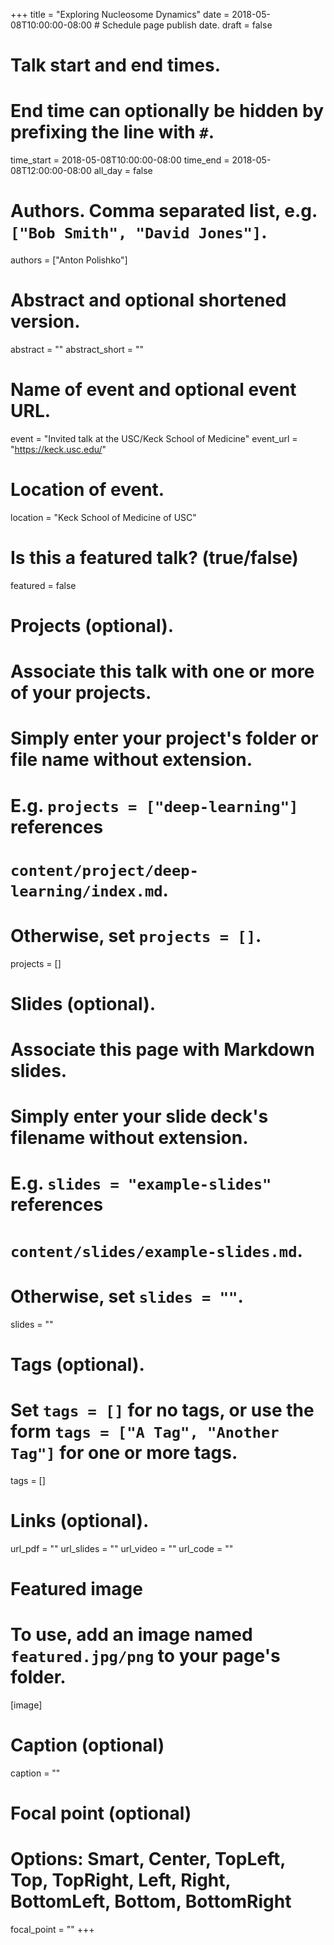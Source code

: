 +++
title = "Exploring Nucleosome Dynamics"
date = 2018-05-08T10:00:00-08:00  # Schedule page publish date.
draft = false

# Talk start and end times.
#   End time can optionally be hidden by prefixing the line with `#`.
time_start = 2018-05-08T10:00:00-08:00
time_end = 2018-05-08T12:00:00-08:00
all_day = false

# Authors. Comma separated list, e.g. `["Bob Smith", "David Jones"]`.
authors = ["Anton Polishko"]

# Abstract and optional shortened version.
abstract = ""
abstract_short = ""

# Name of event and optional event URL.
event = "Invited talk at the USC/Keck School of Medicine"
event_url = "https://keck.usc.edu/"

# Location of event.
location = "Keck School of Medicine of USC"

# Is this a featured talk? (true/false)
featured = false

# Projects (optional).
#   Associate this talk with one or more of your projects.
#   Simply enter your project's folder or file name without extension.
#   E.g. `projects = ["deep-learning"]` references 
#   `content/project/deep-learning/index.md`.
#   Otherwise, set `projects = []`.
projects = []

# Slides (optional).
#   Associate this page with Markdown slides.
#   Simply enter your slide deck's filename without extension.
#   E.g. `slides = "example-slides"` references 
#   `content/slides/example-slides.md`.
#   Otherwise, set `slides = ""`.
slides = ""

# Tags (optional).
#   Set `tags = []` for no tags, or use the form `tags = ["A Tag", "Another Tag"]` for one or more tags.
tags = []

# Links (optional).
url_pdf = ""
url_slides = ""
url_video = ""
url_code = ""

# Featured image
# To use, add an image named `featured.jpg/png` to your page's folder. 
[image]
  # Caption (optional)
  caption = ""

  # Focal point (optional)
  # Options: Smart, Center, TopLeft, Top, TopRight, Left, Right, BottomLeft, Bottom, BottomRight
  focal_point = ""
+++
